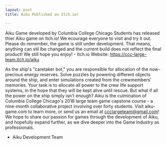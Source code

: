 ```yaml
---
layout: post
title: Aiku Published on Itch.io!

---
```


Aiku Game developed by Columbia College Chicago Students has released thier Aiku game on Itch.io! We ecourage everyone to visit and try it out. Please do remember, the game is still under development. That means, anything can stil lbe changed and the current build does not reflect the final product! We still hope you enjoy!
      - Itch.io Website: https://ccc-large-team.itch.io/aiku

As the ship's "caretaker bot," you are responsible for allocation of the now-precious energy reserves. Solve puzzles by powering different objects around the ship, and enter simulations created from the crewmembers' memories. Your task is to allocate all power to the crew life support systems, in the hope that they will be kept alive until rescue. But what if all the power on the ship simply isn't enough?
Aiku is the culmination of Columbia College Chicago's 2018 large team game capstone course - a nine-month collaborative project involving over forty students. Visit aiku-game.com to learn more, or send us an email at ccclargeteam@gmail.com!
We hope to share our passion for games through the development of Aiku, and hopefully expand further, as we dive deeper into the Game Industry as professionals. 

- Aiku Development Team
